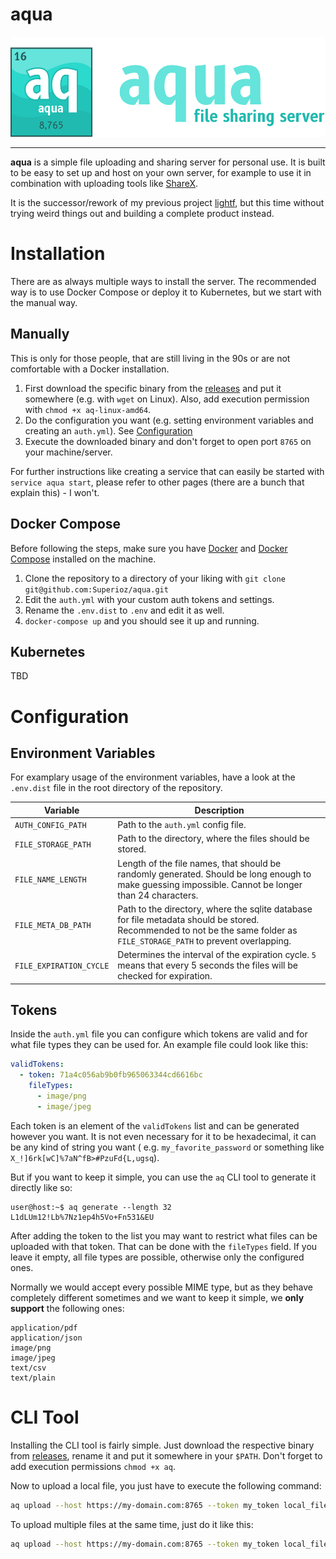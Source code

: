# aqua

<img src="./.github/assets/aqua_banner.png" height="160" />

---

**aqua** is a simple file uploading and sharing server for personal use. It is built to be easy to set up and host on your own server, for example to use it in combination with
uploading tools like [ShareX](https://getsharex.com/).

It is the successor/rework of my previous project [lightf](https://github.com/Superioz/lightf), but this time without trying weird things out and building a complete product instead.

# Installation

There are as always multiple ways to install the server. The recommended way is to use Docker Compose or deploy it to Kubernetes, but we start with the manual way.

## Manually

This is only for those people, that are still living in the 90s or are not comfortable with a Docker installation.

1. First download the specific binary from the [releases](https://github.com/Superioz/aqua/releases) and put it somewhere (e.g. with `wget` on Linux). Also, add execution permission
   with `chmod +x aq-linux-amd64`.
2. Do the configuration you want (e.g. setting environment variables and creating an `auth.yml`). See [Configuration](#configuration)
3. Execute the downloaded binary and don't forget to open port `8765` on your machine/server.

For further instructions like creating a service that can easily be started with `service aqua start`, please refer to other pages (there are a bunch that explain this) - I won't.

## Docker Compose

Before following the steps, make sure you have [Docker](https://docs.docker.com/get-docker/) and [Docker Compose](https://docs.docker.com/compose/install/) installed on the machine.

1. Clone the repository to a directory of your liking with `git clone git@github.com:Superioz/aqua.git`
2. Edit the `auth.yml` with your custom auth tokens and settings.
3. Rename the `.env.dist` to `.env` and edit it as well.
4. `docker-compose up` and you should see it up and running.

## Kubernetes

TBD

# Configuration

## Environment Variables

For examplary usage of the environment variables, have a look at the `.env.dist` file in the root directory of the repository.

| Variable | Description |
| -------- | ----------- |
| `AUTH_CONFIG_PATH` | Path to the `auth.yml` config file. |
| `FILE_STORAGE_PATH` | Path to the directory, where the files should be stored. |
| `FILE_NAME_LENGTH` | Length of the file names, that should be randomly generated. Should be long enough to make guessing impossible. Cannot be longer than 24 characters. |
| `FILE_META_DB_PATH` | Path to the directory, where the sqlite database for file metadata should be stored. Recommended to not be the same folder as `FILE_STORAGE_PATH` to prevent overlapping. |
| `FILE_EXPIRATION_CYCLE` | Determines the interval of the expiration cycle. `5` means that every 5 seconds the files will be checked for expiration.  |

## Tokens

Inside the `auth.yml` file you can configure which tokens are valid and for what file types they can be used for. An example file could look like this:

```yaml
validTokens:
  - token: 71a4c056ab9b0fb965063344cd6616bc
    fileTypes:
      - image/png
      - image/jpeg
```

Each token is an element of the `validTokens` list and can be generated however you want. It is not even necessary for it to be hexadecimal, it can be any kind of string you want (
e.g. `my_favorite_password` or something like `X_!]6rk[wC]%7aN^fB>#PzuFd{L,ugsq`).

But if you want to keep it simple, you can use the `aq` CLI tool to generate it directly like so:

```console
user@host:~$ aq generate --length 32
L1dLUm12!Lb%7Nz1ep4h5Vo+Fn531&EU
```

After adding the token to the list you may want to restrict what files can be uploaded with that token. That can be done with the `fileTypes` field. If you leave it empty, all file
types are possible, otherwise only the configured ones.

Normally we would accept every possible MIME type, but as they behave completely different sometimes and we want to keep it simple, we **only support** the following ones:

```
application/pdf
application/json
image/png
image/jpeg
text/csv
text/plain
```

# CLI Tool

Installing the CLI tool is fairly simple. Just download the respective binary from [releases](https://github.com/Superioz/aqua/releases), rename it and put it somewhere in your `$PATH`.
Don't forget to add execution permissions `chmod +x aq`.

Now to upload a local file, you just have to execute the following command:

```sh
aq upload --host https://my-domain.com:8765 --token my_token local_file.png
```

To upload multiple files at the same time, just do it like this:

```sh
aq upload --host https://my-domain.com:8765 --token my_token local_file1.png local_file2.txt [...]
```
